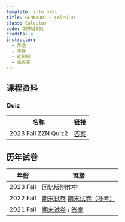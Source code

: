 ```yaml
---
template: info.html
title: GEMA1001 - Calculus
class: Calculus
code: GEMA1001
credits: 4
instructor:
  - 陈浩
  - 李铮
  - 赵俐俐
  - 朱佐农
---
```


## 课程资料

### Quiz

| 名称 | 链接 |
| --- | --- |
| 2023 Fall ZZN Quiz2 | [答案](./GEMA1001/2023Fall-zzn-quiz2-solution.pdf) |

## 历年试卷


| 年份 | 链接 |
| --- | --- |
| 2023 Fall | 回忆版制作中 |
| 2022 Fall | [期末试卷](./GEMA1001/2022Fall-final.pdf) [期末试卷（补考）](./GEMA1001/2022Fall-final-retake.pdf) |
| 2021 Fall | [期末试卷](./GEMA1001/2021Fall-final.pdf) / [答案](./GEMA1001/2021Fall-final-solution.pdf) |